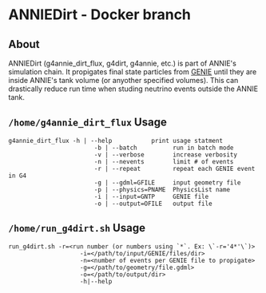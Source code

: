 # ANNIEDirt - Docker branch

## About
ANNIEDirt (g4annie_dirt_flux, g4dirt, g4annie, etc.) is part of ANNIE's simulation chain. It propigates final state particles from [GENIE](https://github.com/ANNIEsoft/GENIE-v3) until they are inside ANNIE's tank volume (or anyother specified volumes). This can drastically reduce run time when studing neutrino events outside the ANNIE tank.

## `/home/g4annie_dirt_flux` Usage
```
g4annie_dirt_flux -h | --help           print usage statment
                        -b | --batch          run in batch mode
                        -v | --verbose        increase verbosity
                        -n | --nevents        limit # of events
                        -r | --repeat         repeat each GENIE event in G4
                        -g | --gdml=GFILE     input geometry file
                        -p | --physics=PNAME  PhysicsList name
                        -i | --input=GNTP     GENIE file
                        -o | --output=OFILE   output file
```

## `/home/run_g4dirt.sh` Usage
```
run_g4dirt.sh -r=<run number (or numbers using `*`. Ex: \`-r='4*'\`)>
                    -i=</path/to/input/GENIE/files/dir>
                    -n=<number of events per GENIE file to propigate>
                    -g=</path/to/geometry/file.gdml>
                    -o=</path/to/output/dir>
                    -h|--help
```